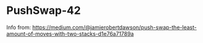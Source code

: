 # PushSwap-42


Info from: https://medium.com/@jamierobertdawson/push-swap-the-least-amount-of-moves-with-two-stacks-d1e76a71789a
